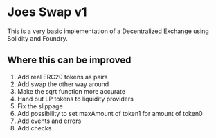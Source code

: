 # Joes Swap v1
This is a very basic implementation of a Decentralized Exchange using Solidity and Foundry.

## Where this can be improved
1. Add real ERC20 tokens as pairs
2. Add swap the other way around
3. Make the sqrt function more accurate
4. Hand out LP tokens to liquidity providers
5. Fix the slippage
6. Add possibility to set maxAmount of token1 for amount of token0
7. Add events and errors
8. Add checks

